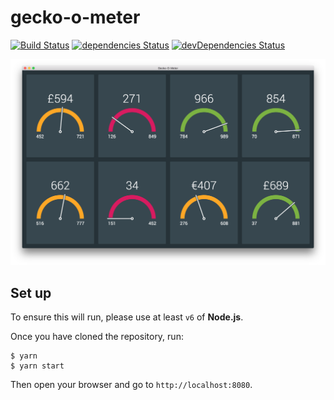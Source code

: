 # gecko-o-meter
[![Build Status](https://travis-ci.org/mathewhawley/gecko-o-meter.svg?branch=master)](https://travis-ci.org/mathewhawley/gecko-o-meter) [![dependencies Status](https://david-dm.org/mathewhawley/gecko-o-meter/status.svg)](https://david-dm.org/mathewhawley/gecko-o-meter) [![devDependencies Status](https://david-dm.org/mathewhawley/gecko-o-meter/dev-status.svg)](https://david-dm.org/mathewhawley/gecko-o-meter?type=dev)

![gecko-o-meter](gecko-o-meter.png)

## Set up

To ensure this will run, please use at least `v6` of __Node.js__.

Once you have cloned the repository, run:

```
$ yarn
$ yarn start
```

Then open your browser and go to `http://localhost:8080`.
